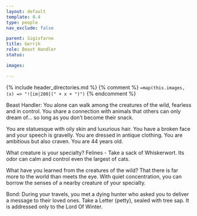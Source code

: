 ```yaml
---
layout: default
template: 0.4
type: people
nav_exclude: false

parent: Sigisfarne
title: Gerrik
role: Beast Handler
status: 

images: 

---
```


{% include header_directories.md %}
{% comment %}
`=map(this.images, (x) => "![im|200](" + x + ")")`
{% endcomment %}

Beast Handler: You alone can walk among the creatures of the wild, fearless and in control. You share a connection with animals that others can only dream of… so long as you don’t become their snack.

You are statuesque with oily skin and luxurious hair. You have a broken face and your speech is gravelly. You are dressed in antique clothing. You are ambitious but also craven. You are 44 years old.

What creature is your specialty?
Felines - Take a sack of Whiskerwort. Its odor can calm and control even the largest of cats.

What have you learned from the creatures of the wild?
That there is far more to the world than meets the eye. With quiet concentration, you can borrow the senses of a nearby creature of your specialty.

Bond: During your travels, you met a dying hunter who asked you to deliver a message to their loved ones. Take a Letter (petty), sealed with tree sap. It is addressed only to the Lord Of Winter.